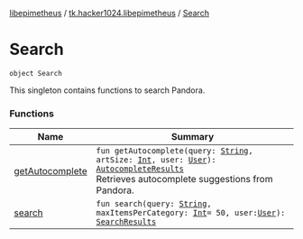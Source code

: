 [libepimetheus](../../index.md) / [tk.hacker1024.libepimetheus](../index.md) / [Search](./index.md)

# Search

`object Search`

This singleton contains functions to search Pandora.

### Functions

| Name | Summary |
|---|---|
| [getAutocomplete](get-autocomplete.md) | `fun getAutocomplete(query: `[`String`](https://kotlinlang.org/api/latest/jvm/stdlib/kotlin/-string/index.html)`, artSize: `[`Int`](https://kotlinlang.org/api/latest/jvm/stdlib/kotlin/-int/index.html)`, user: `[`User`](../-user/index.md)`): `[`AutocompleteResults`](../../tk.hacker1024.libepimetheus.data.search/-autocomplete-results/index.md)<br>Retrieves autocomplete suggestions from Pandora. |
| [search](search.md) | `fun search(query: `[`String`](https://kotlinlang.org/api/latest/jvm/stdlib/kotlin/-string/index.html)`, maxItemsPerCategory: `[`Int`](https://kotlinlang.org/api/latest/jvm/stdlib/kotlin/-int/index.html)` = 50, user: `[`User`](../-user/index.md)`): `[`SearchResults`](../../tk.hacker1024.libepimetheus.data.search/-search-results/index.md) |
